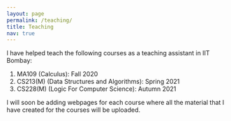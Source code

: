 ```yaml
---
layout: page
permalink: /teaching/
title: Teaching
nav: true
---
```


I have helped teach the following courses as a teaching assistant in IIT Bombay:
1. MA109 (Calculus): Fall 2020
2. CS213(M) (Data Structures and Algorithms): Spring 2021
3. CS228(M) (Logic For Computer Science): Autumn 2021

I will soon be adding webpages for each course where all the material that I have created for the courses will be uploaded.
